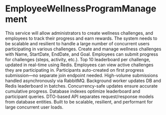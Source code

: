 # EmployeeWellnessProgramManagement
This service will allow administrators to create wellness challenges, and employees to track their progress and earn rewards. The system needs to be scalable and resilient to handle a large number of concurrent users participating in various challenges.
Create and manage wellness challenges with Name, StartDate, EndDate, and Goal.
Employees can submit progress for challenges (steps, activity, etc.).
Top 10 leaderboard per challenge, updated in real-time using Redis.
Employees can view active challenges they are participating in.
Participants auto-created on first progress submission—no separate join endpoint needed.
High-volume submissions handled asynchronously via RabbitMQ.
Background worker updates DB and Redis leaderboard in batches.
Concurrency-safe updates ensure accurate cumulative progress.
Database indexes optimize leaderboard and participant queries.
DTO-based API separates request/response models from database entities.
Built to be scalable, resilient, and performant for large concurrent user loads.